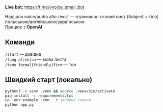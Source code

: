 **Live bot:** https://t.me/vvoice_email_bot

Надішли voice/audio або текст — отримаєш готовий лист (Subject + тіло) польською/англійською/українською.  
Працює з **OpenAI**

## Команди
`/start` — довідка  
`/lang pl|en|ua` — мова листа  
`/tone formal|friendly|firm` — тон

## Швидкий старт (локально)
```bash
python3 -m venv .venv && source .venv/bin/activate
pip install -r requirements.txt
cp .env.example .env   # заповни токени
python app.py

